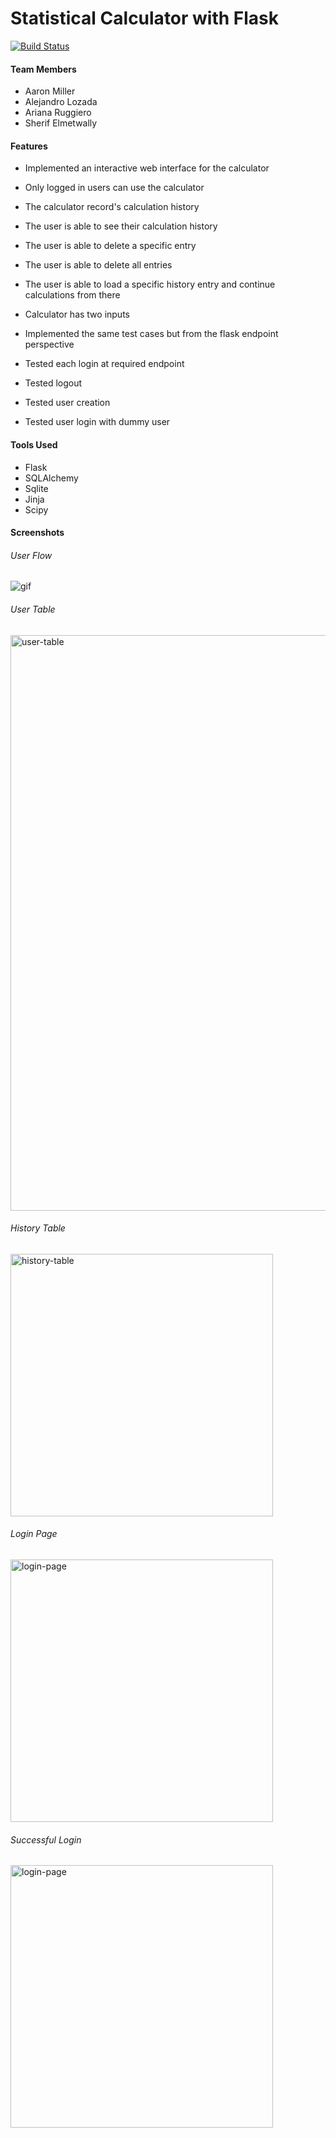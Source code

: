 # Statistical Calculator with Flask

[![Build Status](https://travis-ci.org/am2892/MiniProj3.svg?branch=master)](https://travis-ci.org/am2892/MiniProj3)

#### Team Members
- Aaron Miller
- Alejandro Lozada
- Ariana Ruggiero
- Sherif Elmetwally

#### Features
- Implemented an interactive web interface for the calculator

- Only logged in users can use the calculator

- The calculator record's calculation history

- The user is able to see their calculation history

- The user is able to delete a specific entry

- The user is able to delete all entries

- The user is able to load a specific history entry and continue calculations from there

- Calculator has two inputs

- Implemented the same test cases but from the flask endpoint perspective

- Tested each login at required endpoint 

- Tested logout

- Tested user creation

- Tested user login with dummy user

#### Tools Used 
* Flask
* SQLAlchemy
* Sqlite
* Jinja
* Scipy

#### Screenshots
###### User Flow
![gif](https://user-images.githubusercontent.com/46908343/78519789-5bf5fe00-7792-11ea-98f8-f694a1e37e18.gif)

###### User Table
<img width="921" alt="user-table" src="https://user-images.githubusercontent.com/46908343/78520034-2a316700-7793-11ea-9d5f-b41c5b85c869.png">

###### History Table
<img width="420" alt="history-table" src="https://user-images.githubusercontent.com/46908343/78520028-21d92c00-7793-11ea-9de0-cade1d39824d.png">

###### Login Page
<img width="420" alt="login-page" src="https://github.com/am2892/MiniProj3/blob/master/login%20page.png?raw=true">

###### Successful Login
<img width="420" alt="login-page" src="https://github.com/am2892/MiniProj3/blob/master/successful%20login.png?raw=true">

